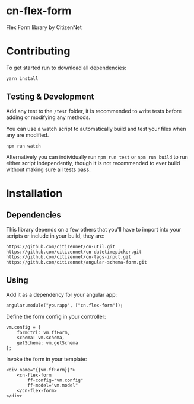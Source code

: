 # cn-flex-form
Flex Form library by CitizenNet

# Contributing
To get started run to download all dependencies:

    yarn install

## Testing & Development
Add any test to the `/test` folder, it is recommended to write tests before adding or modifying any methods.

You can use a watch script to automatically build and test your files when any are modified.

    npm run watch

Alternatively you can individually run `npm run test` or `npm run build` to run either script independently, though it
is not recommended to ever build without making sure all tests pass.

# Installation

## Dependencies
This library depends on a few others that you'll have to import into your scripts or include in your build, they are:

    https://github.com/citizennet/cn-util.git
    https://github.com/citizennet/cn-datetimepicker.git
    https://github.com/citizennet/cn-tags-input.git
    https://github.com/citizennet/angular-schema-form.git


## Using
Add it as a dependency for your angular app:

    angular.module("yourapp", ["cn.flex-form"]);

Define the form config in your controller:

    vm.config = {
        formCtrl: vm.ffForm,
        schema: vm.schema,
        getSchema: vm.getSchema
    };

Invoke the form in your template:

    <div name="{{vm.ffForm}}">
        <cn-flex-form
            ff-config="vm.config"
            ff-model="vm.model"
        </cn-flex-form>
    </div>
